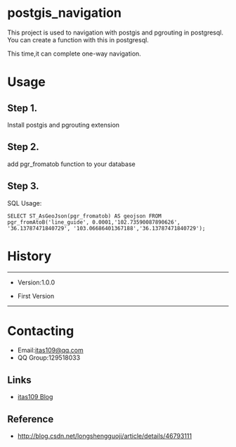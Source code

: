 # postgis_navigation

This project is used to navigation with postgis and pgrouting in postgresql.
You can create a function with this in  postgresql.

This time,it can complete one-way navigation.

# Usage

## Step 1.
Install postgis and pgrouting extension

## Step 2.
add pgr_fromatob function to your database

## Step 3.
SQL Usage:
```
SELECT ST_AsGeoJson(pgr_fromatob) AS geojson FROM pgr_fromAtoB('line_guide', 0.0001,'102.73590087890626', '36.13787471840729', '103.06686401367188','36.13787471840729');
```

# History
----------------------------------------------------
* Version:1.0.0

* First Version

----------------------------------------------------
# Contacting

* Email:itas109@qq.com
* QQ Group:129518033

## Links

* [itas109 Blog](http://blog.csdn.net/itas109)

## Reference
* http://blog.csdn.net/longshengguoji/article/details/46793111
